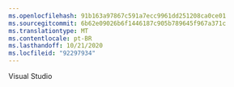 ```yaml
---
ms.openlocfilehash: 91b163a97867c591a7ecc9961dd251208ca0ce01
ms.sourcegitcommit: 6b62e09026b6f1446187c905b789645f967a371c
ms.translationtype: MT
ms.contentlocale: pt-BR
ms.lasthandoff: 10/21/2020
ms.locfileid: "92297934"
---
```

Visual Studio